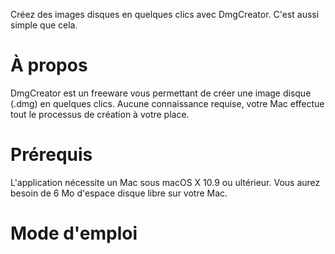 
Créez des images disques en quelques clics avec DmgCreator. C'est aussi simple que cela.

# À propos
DmgCreator est un freeware vous permettant de créer une image disque (.dmg) en quelques clics. Aucune connaissance requise, votre Mac effectue tout le processus de création à votre place.

# Prérequis
L'application nécessite un Mac sous macOS X 10.9 ou ultérieur.
Vous aurez besoin de 6 Mo d'espace disque libre sur votre Mac.

# Mode d'emploi
